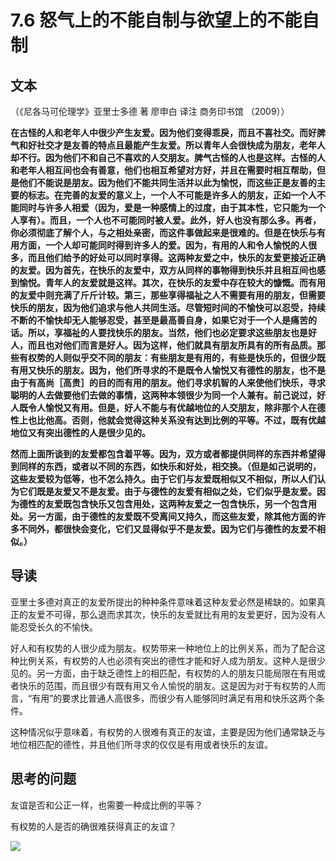 # 7.6 怒气上的不能自制与欲望上的不能自制

## 文本

（《尼各马可伦理学》亚里士多德 著 廖申白 译注 商务印书馆 （2009））

**在古怪的人和老年人中很少产生友爱。因为他们变得乖戾，而且不喜社交。而好脾气和好社交才是友善的特点且最能产生友爱。所以青年人会很快成为朋友，老年人却不行。因为他们不和自己不喜欢的人交朋友。脾气古怪的人也是这样。古怪的人和老年人相互间也会有善意，他们也相互希望对方好，并且在需要时相互帮助，但是他们不能说是朋友。因为他们不能共同生活并以此为愉悦，而这些正是友善的主要的标志。在完善的友爱的意义上，一个人不可能是许多人的朋友，正如一个人不能同时与许多人相爱（因为，爱是一种感情上的过度，由于其本性，它只能为一个人享有）。而且，一个人也不可能同时被人爱。此外，好人也没有那么多。再者，你必须彻底了解个人，与之相处亲密，而这件事做起来是很难的。但是在快乐与有用方面，一个人却可能同时得到许多人的爱。因为，有用的人和令人愉悦的人很多，而且他们给予的好处可以同时享得。这两种友爱之中，快乐的友爱更接近正确的友爱。因为首先，在快乐的友爱中，双方从同样的事物得到快乐并且相互间也感到愉悦。青年人的友爱就是这样。其次，在快乐的友爱中存在较大的慷慨。而有用的友爱中则充满了斤斤计较。第三，那些享得福祉之人不需要有用的朋友，但需要快乐的朋友，因为他们追求与他人共同生活。尽管短时间的不愉快可以忍受，持续不断的不愉快却无人能够忍受，甚至是最高善自身，如果它对于一个人是痛苦的话。所以，享福祉的人要找快乐的朋友。当然，他们也必定要求这些朋友也是好人，而且也对他们而言是好人。因为这样，他们就具有朋友所具有的所有品质。那些有权势的人则似乎交不同的朋友：有些朋友是有用的，有些是快乐的，但很少既有用又快乐的朋友。因为，他们所寻求的不是既令人愉悦又有德性的朋友，也不是由于有高尚［高贵］的目的而有用的朋友。他们寻求机智的人来使他们快乐，寻求聪明的人去做要他们去做的事情，这两种本领很少为同一个人兼有。前己说过，好人既令人愉悦又有用。但是，好人不能与有优越地位的人交朋友，除非那个人在德性上也比他高。否则，他就会觉得这种关系没有达到比例的平等。不过，既有优越地位又有突出德性的人是很少见的。**

**然而上面所谈到的友爱都包含着平等。因为，双方或者都提供同样的东西并希望得到同样的东西，或者以不同的东西，如快乐和好处，相交换。（但是如己说明的，这些友爱较为低等，也不怎么持久。由于它们与友爱既相似又不相似，所以人们认为它们既是友爱又不是友爱。由于与德性的友爱有相似之处，它们似乎是友爱。因为德性的友爱既包含快乐又包含用处，这两种友爱之一包含快乐，另一个包含用处。另一方面，由于德性的友爱既不受离间又持久，而这些友爱，除其他方面的许多不同外，都很快会变化，它们又显得似乎不是友爱。因为它们与德性的友爱不相似。）**

## 导读

亚里士多德对真正的友爱所提出的种种条件意味着这种友爱必然是稀缺的。如果真正的友爱不可得，那么退而求其次，快乐的友爱就比有用的友爱更好，因为没有人能忍受长久的不愉快。

好人和有权势的人很少成为朋友。权势带来一种地位上的比例关系，而为了配合这种比例关系，有权势的人也必须有突出的德性才能和好人成为朋友。这种人是很少见的。另一方面，由于缺乏德性上的相匹配，有权势的人的朋友只能局限在有用或者快乐的范围，而且很少有既有用又令人愉悦的朋友。这是因为对于有权势的人而言，“有用”的要求比普通人高很多，而很少有人能够同时满足有用和快乐这两个条件。

这种情况似乎意味着，有权势的人很难有真正的友谊，主要是因为他们通常缺乏与地位相匹配的德性，并且他们所寻求的仅仅是有用或者快乐的友谊。

## 思考的问题

友谊是否和公正一样，也需要一种成比例的平等？

有权势的人是否的确很难获得真正的友谊？

![](../.gitbook/assets/qr.png)

